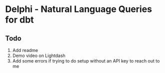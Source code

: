 # Delphi - Natural Language Queries for dbt

## Todo

1. Add readme
2. Demo video on Lightdash
3. Add some errors if trying to do setup without an API key to reach out to me
